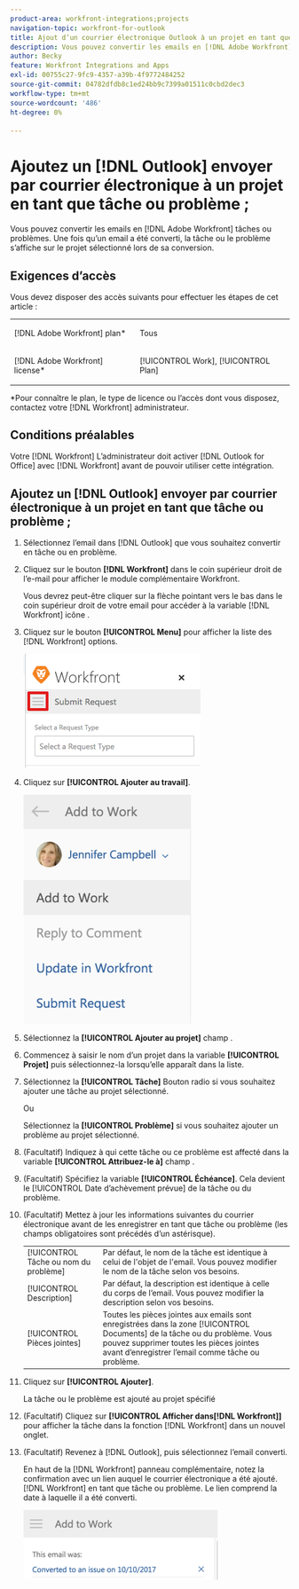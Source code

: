 ```yaml
---
product-area: workfront-integrations;projects
navigation-topic: workfront-for-outlook
title: Ajout d’un courrier électronique Outlook à un projet en tant que tâche ou problème
description: Vous pouvez convertir les emails en [!DNL Adobe Workfront] tâches ou problèmes. Une fois qu’un email a été converti, la tâche ou le problème s’affiche sur le projet sélectionné lors de sa conversion.
author: Becky
feature: Workfront Integrations and Apps
exl-id: 00755c27-9fc9-4357-a39b-4f9772484252
source-git-commit: 04782dfdb8c1ed24bb9c7399a01511c0cbd2dec3
workflow-type: tm+mt
source-wordcount: '486'
ht-degree: 0%

---
```


# Ajoutez un [!DNL Outlook] envoyer par courrier électronique à un projet en tant que tâche ou problème ;

Vous pouvez convertir les emails en [!DNL Adobe Workfront] tâches ou problèmes. Une fois qu’un email a été converti, la tâche ou le problème s’affiche sur le projet sélectionné lors de sa conversion.

## Exigences d’accès

Vous devez disposer des accès suivants pour effectuer les étapes de cet article :

<table style="table-layout:auto"> 
 <col> 
 <col> 
 <tbody> 
  <tr> 
   <td role="rowheader">[!DNL Adobe Workfront] plan*</td> 
   <td> <p>Tous</p> </td> 
  </tr> 
  <tr> 
   <td role="rowheader">[!DNL Adobe Workfront] license*</td> 
   <td> <p>[!UICONTROL Work], [!UICONTROL Plan]</p> </td> 
  </tr> 
 </tbody> 
</table>

&#42;Pour connaître le plan, le type de licence ou l’accès dont vous disposez, contactez votre [!DNL Workfront] administrateur.

## Conditions préalables

Votre [!DNL Workfront] L’administrateur doit activer [!DNL Outlook for Office] avec [!DNL Workfront] avant de pouvoir utiliser cette intégration.

## Ajoutez un [!DNL Outlook] envoyer par courrier électronique à un projet en tant que tâche ou problème ;

1. Sélectionnez l’email dans [!DNL Outlook] que vous souhaitez convertir en tâche ou en problème.
1. Cliquez sur le bouton **[!DNL Workfront]** dans le coin supérieur droit de l’e-mail pour afficher le module complémentaire Workfront.

   Vous devrez peut-être cliquer sur la flèche pointant vers le bas dans le coin supérieur droit de votre email pour accéder à la variable [!DNL Workfront] icône .

1. Cliquez sur le bouton **[!UICONTROL Menu]** pour afficher la liste des [!DNL Workfront] options.

   ![o365_addin_menu_icon.png](assets/o365-addin-menu-icon.png)

1. Cliquez sur **[!UICONTROL Ajouter au travail]**.

   ![perspectives___add_to_work.png](assets/outlook---add-to-work-302x413.png)

1. Sélectionnez la **[!UICONTROL Ajouter au projet]** champ .
1. Commencez à saisir le nom d’un projet dans la variable **[!UICONTROL Projet]** puis sélectionnez-la lorsqu’elle apparaît dans la liste.
1. Sélectionnez la **[!UICONTROL Tâche]** Bouton radio si vous souhaitez ajouter une tâche au projet sélectionné.

   Ou

   Sélectionnez la **[!UICONTROL Problème]** si vous souhaitez ajouter un problème au projet sélectionné.

1. (Facultatif) Indiquez à qui cette tâche ou ce problème est affecté dans la variable **[!UICONTROL Attribuez-le à]** champ .
1. (Facultatif) Spécifiez la variable **[!UICONTROL Échéance]**. Cela devient le [!UICONTROL Date d’achèvement prévue] de la tâche ou du problème.
1. (Facultatif) Mettez à jour les informations suivantes du courrier électronique avant de les enregistrer en tant que tâche ou problème (les champs obligatoires sont précédés d’un astérisque).

   <table style="table-layout:auto">
      <tr>
        <td>[!UICONTROL Tâche ou nom du problème]</td>
        <td>Par défaut, le nom de la tâche est identique à celui de l'objet de l'email. Vous pouvez modifier le nom de la tâche selon vos besoins.</td>
        <td></td>
      </tr>
      <tr>
        <td>[!UICONTROL Description]</td>
        <td>Par défaut, la description est identique à celle du corps de l’email. Vous pouvez modifier la description selon vos besoins.</td>
      </tr>
      <tr>
        <td>[!UICONTROL Pièces jointes]</td>
        <td>Toutes les pièces jointes aux emails sont enregistrées dans la zone [!UICONTROL Documents] de la tâche ou du problème. Vous pouvez supprimer toutes les pièces jointes avant d’enregistrer l’email comme tâche ou problème.</td>
      </tr>
   </table>

1. Cliquez sur **[!UICONTROL Ajouter]**.

   La tâche ou le problème est ajouté au projet spécifié

1. (Facultatif) Cliquez sur **[!UICONTROL Afficher dans[!DNL Workfront]]** pour afficher la tâche dans la fonction [!DNL Workfront] dans un nouvel onglet.

1. (Facultatif) Revenez à [!DNL Outlook], puis sélectionnez l’email converti.

   En haut de la [!DNL Workfront] panneau complémentaire, notez la confirmation avec un lien auquel le courrier électronique a été ajouté. [!DNL Workfront] en tant que tâche ou problème. Le lien comprend la date à laquelle il a été converti.

   ![perspectives_this_email_was_added_as_an_issue.png](assets/outlook-this-email-was-added-as-an-issue-350x126.png)
